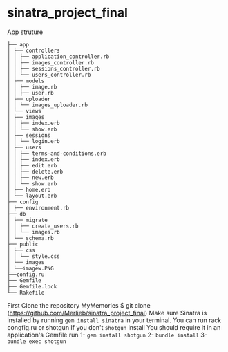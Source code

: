 # sinatra_project_final

App struture
 ```
├── app
│ ├── controllers
│ │ ├── application_controller.rb
│ │ ├── images_controller.rb
│ │ ├── sessions_controller.rb
│ │ └── users_controller.rb
│ ├── models
│ │ ├── image.rb
│ │ ├── user.rb
│ ├── uploader
│ │ └── images_uploader.rb
│ └── views
│ ├── images
│ │ ├── index.erb
│ │ └── show.erb
│ ├── sessions
│ │ └── login.erb
│ ├── users
│ │ ├── terms-and-conditions.erb
│ │ ├── index.erb
│ │ ├── edit.erb
│ │ ├── delete.erb
│ │ ├── new.erb
│ │ └── show.erb
│ ├── home.erb
│ └── layout.erb
├── config
│ ├── environment.rb
├── db
│ ├── migrate
│ │ ├── create_users.rb
│ │ └── images.rb
│ └── schema.rb
├── public
│ ├── css
│ │ └── style.css
│ └── images
│ └──imagew.PNG
├──config.ru
├── Gemfile
├── Gemfile.lock
└── Rakefile
```

First Clone the repository MyMemories
$ git clone (https://github.com/Merlieb/sinatra_project_final)
Make sure Sinatra is installed by running `gem install sinatra` in your terminal.
You can run rack congfig.ru or shotgun 
If you don't `shotgun` install You should require it in an application's Gemfile run
1- `gem install shotgun` 
2- `bundle install` 
3- `bundle exec shotgun`